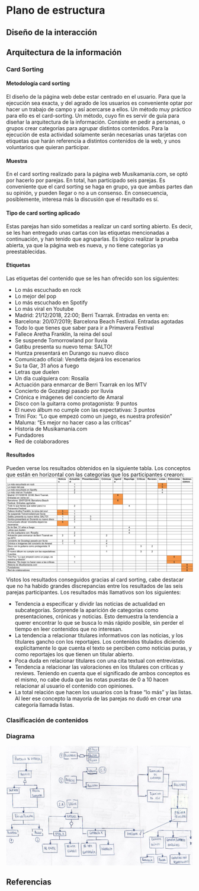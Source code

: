 # Plano de estructura
## Diseño de la interacción
## Arquitectura de la información
### Card Sorting
#### Metodología card sorting
El diseño de la página web debe estar centrado en el usuario. Para que la ejecución sea exacta, y del agrado de los usuarios es conveniente optar por hacer un trabajo de campo y así acercarse a ellos. Un método muy práctico para ello es el card-sorting. Un método, cuyo fin es servir de guía para diseñar la arquitectura de la información. Consiste en pedir a personas, o grupos crear categorías para agrupar distintos contenidos. Para la ejecución de esta actividad solamente serán necesarias unas tarjetas con etiquetas que harán referencia a distintos contenidos de la web, y unos voluntarios que quieran participar.
#### Muestra
En el card sorting realizado para la página web Musikamania.com, se optó por hacerlo por parejas. En total, han participado seis parejas. Es conveniente que el card sorting se haga en grupo, ya que ambas partes dan su opinión, y pueden llegar o no a un consenso. En consecuencia, posiblemente, interesa más la discusión que el resultado es sí.
#### Tipo de card sorting aplicado
Estas parejas han sido sometidas a realizar un card sorting abierto. Es decir, se les han entregado unas cartas con las etiquetas mencionadas a continuación, y han tenido que agruparlas. Es lógico realizar la prueba abierta, ya que la página web es nueva, y no tiene categorías ya preestablecidas.
#### Etiquetas
Las etiquetas del contenido que se les han ofrecido son los siguientes:
- Lo más escuchado en rock
- Lo mejor del pop
- Lo más escuchado en Spotify
- Lo más viral en Youtube
- Madrid: 21/12/2018, 22:00; Berri Txarrak. Entradas en venta en:
- Barcelona: 20/07/2019; Barcelona Beach Festival. Entradas agotadas
- Todo lo que tienes que saber para ir a Primavera Festival
- Fallece Aretha Franklin, la reina del soul
- Se suspende Tomorrowland por lluvia
- Gatibu presenta su nuevo tema: SALTO!
- Huntza presentará en Durango su nuevo disco
- Comunicado oficial: Vendetta dejará los escenarios
- Su ta Gar, 31 años a fuego
- Letras que duelen
- Un día cualquiera con: Rosalía
- Actuación para enmarcar de Berri Txarrak en los MTV
- Concierto de Gozategi pasado por lluvia
- Crónica e imágenes del concierto de Amaral
- Disco con la guitarra como protagonista: 9 puntos
- El nuevo álbum no cumple con las expectativas: 3 puntos
- Trini Fox: “Lo que empezó como un juego, es nuestra profesión”
- Maluma: “Es mejor no hacer caso a las críticas”
- Historia de Musikamania.com
- Fundadores
- Red de colaboradores

#### Resultados
Pueden verse los resultados obtenidos en la siguiente tabla. Los conceptos que están en horizontal con las categorías que los participantes crearon:
![Resultados](https://github.com/DeustoPWEB2018/proyectoweb-ocio/blob/iodrie-estructura/3-estructura/Resultados.jpg?raw=true)
Vistos los resultados conseguidos gracias al card sorting, cabe destacar que no ha habido grandes discrepancias entre los resultados de las seis parejas participantes. Los resultados más llamativos son los siguientes:
- Tendencia a especificar y dividir las noticias de actualidad en subcategorías. Sorprende la aparición de categorías como presentaciones, crónicas y noticias. Esto demuestra la tendencia a querer encontrar lo que se busca lo más rápido posible, sin perder el tiempo en leer contenidos que no interesan.
- La tendencia a relacionar titulares informativos  con las noticias, y los titulares gancho con los reportajes. Los contenidos titulados diciendo explícitamente lo que cuenta el texto se perciben como noticias puras, y como reportajes los que tienen un titular abierto.
- Poca duda en relacionar titulares con una cita textual con entrevistas. 
- Tendencia a relacionar las valoraciones en los titulares con críticas y reviews. Teniendo en cuenta que el significado de ambos conceptos es el mismo, no cabe duda que las notas puestas de 0 a 10 hacen relacionar al usuario el contenido con opiniones.
- La total relación que hacen los usuarios con la frase “lo más” y las listas. Al leer ese concepto  la mayoría de las parejas no dudó en crear una categoría llamada listas.

### Clasificación de contenidos
### Diagrama
![Diagrama](https://github.com/DeustoPWEB2018/proyectoweb-ocio/blob/iodrie-estructura/3-estructura/diagrama.jpg?raw=true)
## Referencias